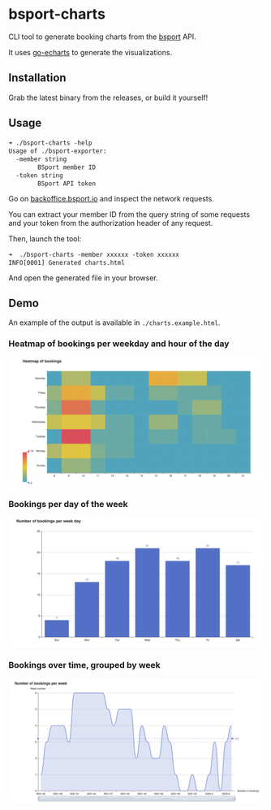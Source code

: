 # bsport-charts

CLI tool to generate booking charts from the [bsport](https://bsport.io) API.

It uses [go-echarts](https://github.com/go-echarts/go-echarts) to generate the visualizations.

## Installation

Grab the latest binary from the releases, or build it yourself!

## Usage

```
➜ ./bsport-charts -help
Usage of ./bsport-exporter:
  -member string
        BSport member ID
  -token string
        BSport API token
```

Go on [backoffice.bsport.io](https://backoffice.bsport.io/) and inspect the network requests.

You can extract your member ID from the query string of some requests and your token from the authorization header of any request.

Then, launch the tool:

```
➜  ./bsport-charts -member xxxxxx -token xxxxxx
INFO[0001] Generated charts.html
```

And open the generated file in your browser.

## Demo

An example of the output is available in `./charts.example.html`.

### Heatmap of bookings per weekday and hour of the day

![](assets/heatmap.png)

### Bookings per day of the week

![](assets/per_weekday.png)

### Bookings over time, grouped by week

![](assets/per_week.png)
